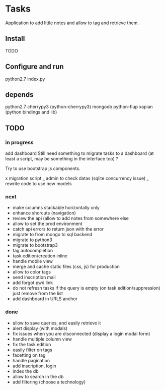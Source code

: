# Tasks

Application to add little notes and allow to tag and retrieve them.

## Install

TODO

## Configure and run

python2.7 index.py

## depends

python2.7
cherrypy3 (python-cherrypy3)
mongodb
python-flup
xapian (python bindings and lib)

## TODO

### in progress

add dashboard
Still need something to migrate tasks to a dashboard (at least a script, may be something in the interface too) ?

Try to use bootstrap js components.

x migration script
_ admin to check datas (sqlite concurrency issue)
_ rewrite code to use new models

### next

 * make columns stackable horizontally only
 * enhance shorcuts (navigation)
 * review the api (allow to add notes from somewhere else
 * allow to set the prod environment
 * catch api errors to return json with the error
 * migrate to from mongo to sql backend
 * migrate to python3
 * migrate to bootstrap3
 * tag autocompletion
 * task edition/creation inline
 * handle mobile view
 * merge and cache static files (css, js) for production
 * allow to color tags
 * send inscription mail
 * add forgot pwd link
 * do not refresh tasks if the query is empty (on task edition/suppression) just remove from the list
 * add dashboard in URLS anchor

### done

 * allow to save queries, and easily retrieve it
 * alert display (with modals)
 * fix issues when you are disconnected (display a login modal form)
 * handle multiple column view
 * fix the task edition
 * easily filter on tags
 * facetting on tag
 * handle pagination
 * add inscription, login
 * index the db
 * allow to search in the db
 * add filtering (choose a technology)

